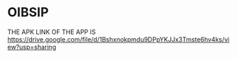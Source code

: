 # OIBSIP
THE APK LINK OF THE APP IS
https://drive.google.com/file/d/1Bshxnokpmdu9DPpYKJJx3Tmste6hv4ks/view?usp=sharing
